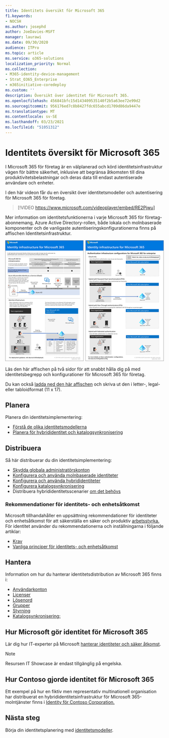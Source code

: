 ```yaml
---
title: Identitets översikt för Microsoft 365
f1.keywords:
- NOCSH
ms.author: josephd
author: JoeDavies-MSFT
manager: laurawi
ms.date: 09/30/2020
audience: ITPro
ms.topic: article
ms.service: o365-solutions
localization_priority: Normal
ms.collection:
- M365-identity-device-management
- Strat_O365_Enterprise
- m365initiative-coredeploy
ms.custom: ''
description: Översikt över identitet för Microsoft 365.
ms.openlocfilehash: 456841bfc15d143409535140f2b5a63ee72e99d2
ms.sourcegitcommit: 956176ed7c8b8427fdc655abcd1709d86da9447e
ms.translationtype: MT
ms.contentlocale: sv-SE
ms.lasthandoff: 03/23/2021
ms.locfileid: "51051312"
---
```

# <a name="identity-roadmap-for-microsoft-365"></a>Identitets översikt för Microsoft 365

I Microsoft 365 för företag är en välplanerad och körd identitetsinfrastruktur vägen för bättre säkerhet, inklusive att begränsa åtkomsten till dina produktivitetsbelastningar och deras data till endast autentiserade användare och enheter.

I den här videon får du en översikt över identitetsmodeller och autentisering för Microsoft 365 för företag.

<p> </p>

> [!VIDEO https://www.microsoft.com/videoplayer/embed/RE2Pjwu]

Mer information om identitetsfunktionerna i varje Microsoft 365 för företag-abonnemang, Azure Active Directory-rollen, både lokala och molnbaserade [](../downloads/m365e-identity-infra.pdf)komponenter och de vanligaste autentiseringskonfigurationerna finns på affischen Identitetsinfrastruktur.

[![Identitetsinfrastruktur (affisch)](../downloads/m365e-identity-infra.png)](../downloads/m365e-identity-infra.pdf)

Läs den här affischen på två sidor för att snabbt hålla dig på med identitetsbegrepp och konfigurationer för Microsoft 365 för företag.

Du kan också [ladda ned den här affischen](https://github.com/MicrosoftDocs/microsoft-365-docs/raw/public/microsoft-365/downloads/m365e-identity-infra.pdf) och skriva ut den i letter-, legal- eller tabloidformat (11 x 17).

## <a name="plan"></a>Planera

Planera din identitetsimplementering:

- [Förstå de olika identitetsmodellerna](about-microsoft-365-identity.md)
- [Planera för hybrididentitet och katalogsynkronisering](plan-for-directory-synchronization.md)

## <a name="deploy"></a>Distribuera

Så här distribuerar du din identitetsimplementering:

- [Skydda globala administratörskonton](protect-your-global-administrator-accounts.md)
- [Konfigurera och använda molnbaserade identiteter](cloud-only-identities.md)
- [Konfigurera och använda hybrididentiteter](prepare-for-directory-synchronization.md)
- [Konfigurera katalogsynkronisering](set-up-directory-synchronization.md)
- Distribuera hybrididentitetsscenarier [om det behövs](hybrid-solutions.md)

### <a name="identity-and-device-access-recommendations"></a>Rekommendationer för identitets- och enhetsåtkomst

Microsoft tillhandahåller en uppsättning rekommendationer för identiteter och enhetsåtkomst för att säkerställa en säker och produktiv [arbetsstyrka.](../security/defender-365-security/microsoft-365-policies-configurations.md) För identitet använder du rekommendationerna och inställningarna i följande artiklar:

- [Krav](../security/defender-365-security/identity-access-prerequisites.md)
- [Vanliga principer för identitets- och enhetsåtkomst](../security/defender-365-security/identity-access-policies.md)

## <a name="manage"></a>Hantera

Information om hur du hanterar identitetsdistribution av Microsoft 365 finns i:

- [Användarkonton](manage-microsoft-365-accounts.md)
- [Licenser](assign-licenses-to-user-accounts.md)
- [Lösenord](manage-microsoft-365-passwords.md)
- [Grupper](manage-microsoft-365-groups.md)
- [Styrning](manage-microsoft-365-identity-governance.md)
- [Katalogsynkronisering:](view-directory-synchronization-status.md)

## <a name="how-microsoft-does-identity-for-microsoft-365"></a>Hur Microsoft gör identitet för Microsoft 365

Lär dig hur IT-experter på Microsoft [hanterar identiteter och säker åtkomst](https://www.microsoft.com/en-us/itshowcase/managing-user-identities-and-secure-access-at-microsoft).

>[!Note]
>Resursen IT Showcase är endast tillgänglig på engelska.
>

## <a name="how-contoso-did-identity-for-microsoft-365"></a>Hur Contoso gjorde identitet för Microsoft 365

Ett exempel på hur en fiktiv men representativ multinationell organisation har distribuerat en hybrididentitetsinfrastruktur för Microsoft 365-molntjänster finns i [Identity för Contoso Corporation.](contoso-identity.md)

## <a name="next-step"></a>Nästa steg

Börja din identitetsplanering med [identitetsmodeller](about-microsoft-365-identity.md).
